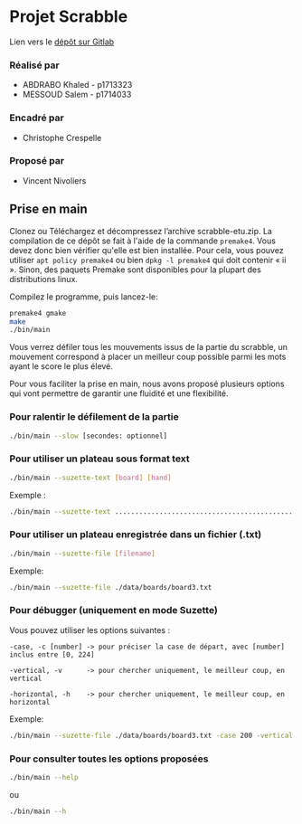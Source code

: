 # Projet Scrabble

Lien vers le [dépôt sur Gitlab](https://forge.univ-lyon1.fr/p1714033/scrabble-etu.git)

### Réalisé par 
* ABDRABO Khaled - p1713323 
* MESSOUD Salem  - p1714033
### Encadré par 
* Christophe Crespelle

### Proposé par 
* Vincent Nivoliers

## Prise en main

Clonez ou Téléchargez et décompressez l’archive scrabble-etu.zip. La compilation de ce dépôt
se fait à l'aide de la commande `premake4`. Vous devez donc bien vérifier qu'elle est bien
installée. Pour cela, vous pouvez utiliser ```apt policy premake4``` ou bien ```dpkg -l premake4```
qui doit contenir « ii ». Sinon, des paquets Premake sont disponibles pour la plupart des
distributions linux.

Compilez le programme, puis lancez-le:
```bash
premake4 gmake
make
./bin/main
```
Vous verrez défiler tous les mouvements issus de la partie du scrabble, un mouvement correspond
à placer un meilleur coup possible parmi les mots ayant le score le plus élevé. 

Pour vous faciliter la prise en main, nous avons proposé plusieurs options qui vont permettre
de garantir une fluidité et une flexibilité.
 
### Pour ralentir le défilement de la partie
```bash
./bin/main --slow [secondes: optionnel]
```
 
### Pour utiliser un plateau sous format text
```bash
./bin/main --suzette-text [board] [hand]
```
Exemple :
```bash
./bin/main --suzette-text ................................................................................................................B.........P....A.........E....T.........R....E.........L....A.........ESBROUFA.......R........................... EELMSTT
```
 
### Pour utiliser un plateau enregistrée dans un fichier (.txt)
```bash
./bin/main --suzette-file [filename]
```
Exemple:
```bash
./bin/main --suzette-file ./data/boards/board3.txt
```

### Pour débugger (uniquement en mode Suzette)
Vous pouvez utiliser les options suivantes :
```
-case, -c [number] -> pour préciser la case de départ, avec [number] inclus entre [0, 224]

-vertical, -v      -> pour chercher uniquement, le meilleur coup, en vertical

-horizontal, -h    -> pour chercher uniquement, le meilleur coup, en horizontal
```
Exemple:
```bash
./bin/main --suzette-file ./data/boards/board3.txt -case 200 -vertical
```

### Pour consulter toutes les options proposées
```bash
./bin/main --help
```
ou
```bash
./bin/main --h
```